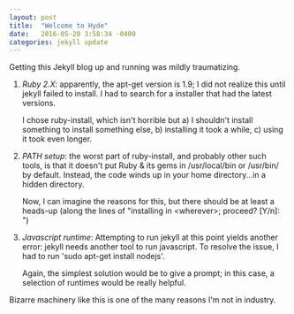 ```yaml
---
layout: post
title:  "Welcome to Hyde"
date:   2016-05-20 3:58:34 -0400
categories: jekyll update
---
```

Getting this Jekyll blog up and running was mildly traumatizing.

1. *Ruby 2.X*: apparently, the apt-get version is 1.9; I did not realize this until jekyll failed to install. I had to search for a installer that had the latest versions.

   I chose ruby-install, which isn't horrible but a) I shouldn't install something to install something else, b) installing it took a while, c) using it took even longer.

2. *PATH setup*: the worst part of ruby-install, and probably other such tools, is that it doesn't put Ruby & its gems in /usr/local/bin or /usr/bin/ by default. Instead, the code winds up in your home directory...in a hidden directory.

    Now, I can imagine the reasons for this, but there should be at least a heads-up (along the lines of "installing in \<wherever\>; proceed? [Y/n]: ")

3. *Javascript runtime*: Attempting to run jekyll at this point yields another error: jekyll needs another tool to run javascript. To resolve the issue, I had to run 'sudo apt-get install nodejs'.

   Again, the simplest solution would be to give a prompt; in this case, a selection of runtimes would be really helpful.

Bizarre machinery like this is one of the many reasons I'm not in industry.
